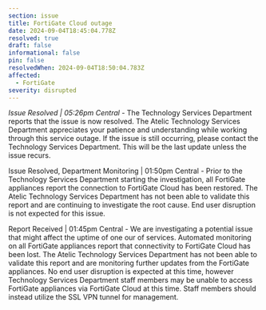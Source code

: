 ```yaml
---
section: issue
title: FortiGate Cloud outage
date: 2024-09-04T18:45:04.778Z
resolved: true
draft: false
informational: false
pin: false
resolvedWhen: 2024-09-04T18:50:04.783Z
affected:
  - FortiGate
severity: disrupted
---
```

*Issue Resolved | 05:26pm Central* - The Technology Services Department reports that the issue is now resolved. The Atelic Technology Services Department appreciates your patience and understanding while working through this service outage. If the issue is still occurring, please contact the Technology Services Department. This will be the last update unless the issue recurs.

Issue Resolved, Department Monitoring | 01:50pm Central - Prior to the Technology Services Department starting the investigation, all FortiGate appliances report the connection to FortiGate Cloud has been restored. The Atelic Technology Services Department has not been able to validate this report and are continuing to investigate the root cause. End user disruption is not expected for this issue.

Report Received | 01:45pm Central - We are investigating a potential issue that might affect the uptime of one our of services. Automated monitoring on all FortiGate appliances report that connectivity to FortiGate Cloud has been lost. The Atelic Technology Services Department has not been able to validate this report and are monitoring further updates from the FortiGate appliances. No end user disruption is expected at this time, however Technology Services Department staff members may be unable to access FortiGate appliances via FortiGate Cloud at this time. Staff members should instead utilize the SSL VPN tunnel for management.
